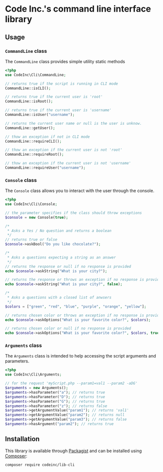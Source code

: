 # Code Inc.'s command line interface library

## Usage

### `CommandLine` class

The `CommandLine` class provides simple utility static methods

```php
<?php
use CodeInc\Cli\CommandLine;

// returns true if the script is running in CLI mode
CommandLine::isCLI(); 

// returns true if the current user is 'root'
CommandLine::isRoot(); 

// returns true if the current user is 'username'
CommandLine::isUser("username"); 

// returns the current user name or null is the user is unknow.
CommandLine::getUser();

// thow an exception if not in CLI mode
CommandLine::requireCLI(); 

// thow an exception if the current user is not 'root'
CommandLine::requireRoot(); 

// thow an exception if the current user is not 'username'
CommandLine::requireUser("username"); 
```

### `Console` class

The `Console` class allows you to interact with the user through the console. 

```php
<?php
use CodeInc\Cli\Console;

// the parameter specifies if the class should throw exceptions
$console = new Console(true);

/*
 * Asks a Yes / No question and returns a boolean
 */
// returns true or false
$console->askBool("Do you like chocolate?"); 

/*
 * Asks a questions expecting a string as an answer
 */
// returns the response or null if no response is provided
echo $console->askString("What is your city?"); 

// returns the response or throws an exception if no response is provided
echo $console->askString("What is your city?", false); 

/*
 * Asks a questions with a closed list of anwsers
 */
$colors = ["green", "red", "blue", "purple", "orange", "yellow"];

// returns chosen color or throws an exception if no response is provided
echo $console->askOptions("What is your favorite color?", $colors); 

// returns chosen color or null if no response is provided
echo $console->askOptions("What is your favorite color?", $colors, true); 
```

### `Arguments` class

The `Arguments` class is intended to help accessing the script arguments and parameters.

```php
<?php
use CodeInc\Cli\Arguments;

// for the request 'myScript.php --param1=val1 --param2 -aDG'
$arguments = new Arguments();
$arguments->hasParameter("a"); // returns true
$arguments->hasParameter("D"); // returns true
$arguments->hasParameter("G"); // returns true
$arguments->hasParameter("z"); // returns false
$arguments->getArgumentValue("param1"); // returns 'val1'
$arguments->getArgumentValue("param2"); // returns null
$arguments->getArgumentValue("param3"); // returns false
$arguments->hasArgument("param2"); // returns true
```

## Installation
This library is available through [Packagist](https://packagist.org/packages/codeinc/lib-cli) and can be installed using [Composer](https://getcomposer.org/): 

```bash
composer require codeinc/lib-cli
```